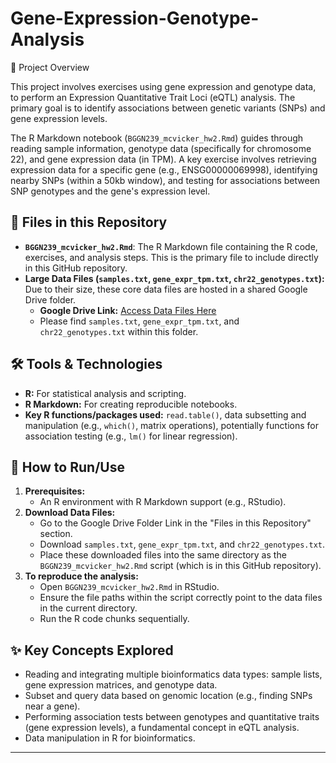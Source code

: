 # Gene-Expression-Genotype-Analysis

📝 Project Overview

This project involves exercises using gene expression and genotype data, to perform an Expression Quantitative Trait Loci (eQTL) analysis. The primary goal is to identify associations between genetic variants (SNPs) and gene expression levels.

The R Markdown notebook (`BGGN239_mcvicker_hw2.Rmd`) guides through reading sample information, genotype data (specifically for chromosome 22), and gene expression data (in TPM). A key exercise involves retrieving expression data for a specific gene (e.g., ENSG00000069998), identifying nearby SNPs (within a 50kb window), and testing for associations between SNP genotypes and the gene's expression level.

## 📁 Files in this Repository

* **`BGGN239_mcvicker_hw2.Rmd`**: The R Markdown file containing the R code, exercises, and analysis steps. This is the primary file to include directly in this GitHub repository.
* **Large Data Files (`samples.txt`, `gene_expr_tpm.txt`, `chr22_genotypes.txt`):** Due to their size, these core data files are hosted in a shared Google Drive folder.
    * **Google Drive Link:** [Access Data Files Here](https://drive.google.com/drive/folders/1KWNZm0iYJAOdW3LzF-O3lRQ2GM5gBR-Z?usp=drive_link)
    * Please find `samples.txt`, `gene_expr_tpm.txt`, and `chr22_genotypes.txt` within this folder.

## 🛠️ Tools & Technologies

* **R:** For statistical analysis and scripting.
* **R Markdown:** For creating reproducible notebooks.
* **Key R functions/packages used:** `read.table()`, data subsetting and manipulation (e.g., `which()`, matrix operations), potentially functions for association testing (e.g., `lm()` for linear regression).

## 🚀 How to Run/Use

1.  **Prerequisites:**
    * An R environment with R Markdown support (e.g., RStudio).
2.  **Download Data Files:**
    * Go to the Google Drive Folder Link in the "Files in this Repository" section.
    * Download `samples.txt`, `gene_expr_tpm.txt`, and `chr22_genotypes.txt`.
    * Place these downloaded files into the same directory as the `BGGN239_mcvicker_hw2.Rmd` script (which is in this GitHub repository).
3.  **To reproduce the analysis:**
    * Open `BGGN239_mcvicker_hw2.Rmd` in RStudio.
    * Ensure the file paths within the script correctly point to the data files in the current directory.
    * Run the R code chunks sequentially.
## ✨ Key Concepts Explored

* Reading and integrating multiple bioinformatics data types: sample lists, gene expression matrices, and genotype data.
* Subset and query data based on genomic location (e.g., finding SNPs near a gene).
* Performing association tests between genotypes and quantitative traits (gene expression levels), a fundamental concept in eQTL analysis.
* Data manipulation in R for bioinformatics.

---
